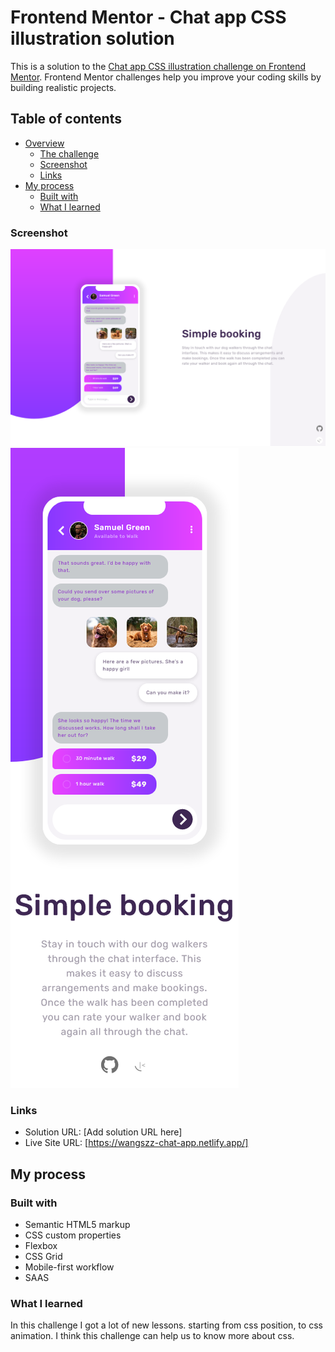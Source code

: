 # Frontend Mentor - Chat app CSS illustration solution

This is a solution to the [Chat app CSS illustration challenge on Frontend Mentor](https://www.frontendmentor.io/challenges/chat-app-css-illustration-O5auMkFqY). Frontend Mentor challenges help you improve your coding skills by building realistic projects. 

## Table of contents

- [Overview](#overview)
  - [The challenge](#the-challenge)
  - [Screenshot](#screenshot)
  - [Links](#links)
- [My process](#my-process)
  - [Built with](#built-with)
  - [What I learned](#what-i-learned)


### Screenshot

![image](desktop.png)
![image](mobile.png)


### Links

- Solution URL: [Add solution URL here]
- Live Site URL: [https://wangszz-chat-app.netlify.app/]

## My process

### Built with

- Semantic HTML5 markup
- CSS custom properties
- Flexbox
- CSS Grid
- Mobile-first workflow
- SAAS


### What I learned

In this challenge I got a lot of new lessons. starting from css position, to css animation. I think this challenge can help us to know more about css.

